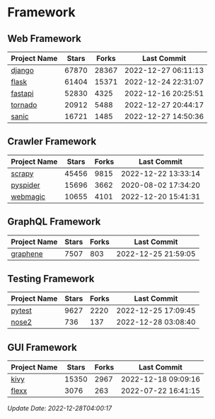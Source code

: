 # Framework

## Web Framework
| Project Name | Stars | Forks | Last Commit |
| ------------ | ----- | ----- | ----------- |
| [django](https://github.com/django/django) | 67870 | 28367 | 2022-12-27 06:11:13 |
| [flask](https://github.com/pallets/flask) | 61404 | 15371 | 2022-12-24 22:31:07 |
| [fastapi](https://github.com/tiangolo/fastapi) | 52830 | 4325 | 2022-12-16 20:25:51 |
| [tornado](https://github.com/tornadoweb/tornado) | 20912 | 5488 | 2022-12-27 20:44:17 |
| [sanic](https://github.com/sanic-org/sanic) | 16721 | 1485 | 2022-12-27 14:50:36 |

## Crawler Framework
| Project Name | Stars | Forks | Last Commit |
| ------------ | ----- | ----- | ----------- |
| [scrapy](https://github.com/scrapy/scrapy) | 45456 | 9815 | 2022-12-22 13:33:14 |
| [pyspider](https://github.com/binux/pyspider) | 15696 | 3662 | 2020-08-02 17:34:20 |
| [webmagic](https://github.com/code4craft/webmagic) | 10655 | 4101 | 2022-12-20 15:41:31 |

## GraphQL Framework
| Project Name | Stars | Forks | Last Commit |
| ------------ | ----- | ----- | ----------- |
| [graphene](https://github.com/graphql-python/graphene) | 7507 | 803 | 2022-12-25 21:59:05 |

## Testing Framework
| Project Name | Stars | Forks | Last Commit |
| ------------ | ----- | ----- | ----------- |
| [pytest](https://github.com/pytest-dev/pytest) | 9627 | 2220 | 2022-12-25 17:09:45 |
| [nose2](https://github.com/nose-devs/nose2) | 736 | 137 | 2022-12-28 03:08:40 |

## GUI Framework
| Project Name | Stars | Forks | Last Commit |
| ------------ | ----- | ----- | ----------- |
| [kivy](https://github.com/kivy/kivy) | 15350 | 2967 | 2022-12-18 09:09:16 |
| [flexx](https://github.com/flexxui/flexx) | 3076 | 263 | 2022-07-22 16:41:15 |

*Update Date: 2022-12-28T04:00:17*